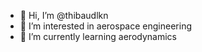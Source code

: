 - 👋 Hi, I’m @thibaudlkn
- 👀 I’m interested in aerospace engineering
- 🌱 I’m currently learning aerodynamics


<!---
thibaudlkn/thibaudlkn is a ✨ special ✨ repository because its `README.md` (this file) appears on your GitHub profile.
You can click the Preview link to take a look at your changes.
--->
